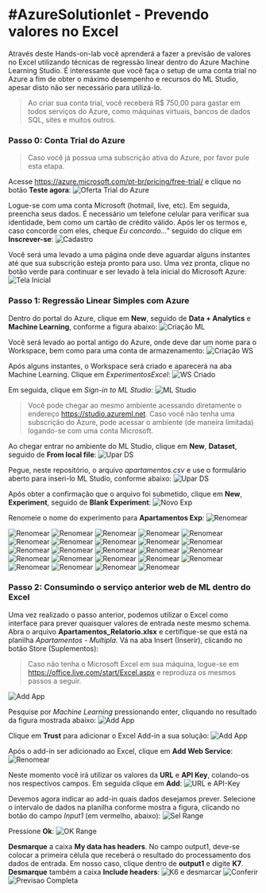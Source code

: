 # #AzureSolutionlet - Prevendo valores no Excel
Através deste Hands-on-lab você aprenderá a fazer a previsão de valores no Excel utilizando técnicas de regressão linear dentro do Azure Machine Learning Studio. É interessante que você faça o setup de uma conta trial no Azure a fim de obter o máximo desempenho e recursos do ML Studio, apesar disto não ser necessário para utilizá-lo.
>Ao criar sua conta trial, você receberá R$ 750,00 para gastar em todos serviços do Azure, como máquinas virtuais, bancos de dados SQL, sites e muitos outros.

### Passo 0: Conta Trial do Azure
>Caso você já possua uma subscrição ativa do Azure, por favor pule esta etapa.

Acesse https://azure.microsoft.com/pt-br/pricing/free-trial/ e clique no botão **Teste agora**:
![Oferta Trial do Azure](https://github.com/allantargino/AzureSolutionlets/blob/master/01-Prevendo-valores-no-Excel/images/p0-img01.png)

Logue-se com uma conta Microsoft (hotmail, live, etc). Em seguida, preencha seus dados. É necessário um telefone celular para verificar sua identidade, bem como um cartão de crédito válido. Após ler os termos e, caso concorde com eles, cheque *Eu concordo..."* seguido do clique em **Inscrever-se**:
![Cadastro](https://github.com/allantargino/AzureSolutionlets/blob/master/01-Prevendo-valores-no-Excel/images/p0-img02.png)

Você será uma levado a uma página onde deve aguardar alguns instantes até que sua subscrição esteja pronto para uso. Uma vez pronta, clique no botão verde para continuar e ser levado à tela inicial do Microsoft Azure:
![Tela Inicial](https://github.com/allantargino/AzureSolutionlets/blob/master/01-Prevendo-valores-no-Excel/images/p0-img03.png)

### Passo 1: Regressão Linear Simples com Azure
Dentro do portal do Azure, clique em **New**, seguido de **Data + Analytics** e **Machine Learning**, conforme a figura abaixo:
![Criação ML](https://github.com/allantargino/AzureSolutionlets/blob/master/01-Prevendo-valores-no-Excel/images/p1-img01.png)

Você será levado ao portal antigo do Azure, onde deve dar um nome para o Workspace, bem como para uma conta de armazenamento:
![Criação WS](https://github.com/allantargino/AzureSolutionlets/blob/master/01-Prevendo-valores-no-Excel/images/p1-img02.png)

Após alguns instantes, o Workspace será criado e aparecerá na aba Machine Learning. Clique em *ExperimentosExcel*:
![WS Criado](https://github.com/allantargino/AzureSolutionlets/blob/master/01-Prevendo-valores-no-Excel/images/p1-img03.png)

Em seguida, clique em *Sign-in to ML Studio*:
![ML Studio](https://github.com/allantargino/AzureSolutionlets/blob/master/01-Prevendo-valores-no-Excel/images/p1-img04.png)
>Você pode chegar ao mesmo ambiente acessando diretamente o endereço https://studio.azureml.net. Caso você não tenha uma subscrição do Azure, pode acessar o ambiente (de maneira limitada) logando-se com uma conta Microsoft.

Ao chegar entrar no ambiente do ML Studio, clique em **New**, **Dataset**, seguido de **From local file**:
![Upar DS](https://github.com/allantargino/AzureSolutionlets/blob/master/01-Prevendo-valores-no-Excel/images/p1-img05.png)

Pegue, neste repositório, o arquivo *apartamentos.csv* e use o formulário aberto para inseri-lo ML Studio, conforme abaixo:
![Upar DS](https://github.com/allantargino/AzureSolutionlets/blob/master/01-Prevendo-valores-no-Excel/images/p1-img06.png)

Após obter a confirmação que o arquivo foi submetido, clique em **New**, **Experiment**, seguido de **Blank Experiment**:
![Novo Exp](https://github.com/allantargino/AzureSolutionlets/blob/master/01-Prevendo-valores-no-Excel/images/p1-img07.png)

Renomeie o nome do experimento para **Apartamentos Exp**:
![Renomear](https://github.com/allantargino/AzureSolutionlets/blob/master/01-Prevendo-valores-no-Excel/images/p1-img08.png)


![Renomear](https://github.com/allantargino/AzureSolutionlets/blob/master/01-Prevendo-valores-no-Excel/images/p1-img09.png)
![Renomear](https://github.com/allantargino/AzureSolutionlets/blob/master/01-Prevendo-valores-no-Excel/images/p1-img10.png)
![Renomear](https://github.com/allantargino/AzureSolutionlets/blob/master/01-Prevendo-valores-no-Excel/images/p1-img11.png)
![Renomear](https://github.com/allantargino/AzureSolutionlets/blob/master/01-Prevendo-valores-no-Excel/images/p1-img12.png)
![Renomear](https://github.com/allantargino/AzureSolutionlets/blob/master/01-Prevendo-valores-no-Excel/images/p1-img13.png)
![Renomear](https://github.com/allantargino/AzureSolutionlets/blob/master/01-Prevendo-valores-no-Excel/images/p1-img14.png)
![Renomear](https://github.com/allantargino/AzureSolutionlets/blob/master/01-Prevendo-valores-no-Excel/images/p1-img15.png)
![Renomear](https://github.com/allantargino/AzureSolutionlets/blob/master/01-Prevendo-valores-no-Excel/images/p1-img16.png)
![Renomear](https://github.com/allantargino/AzureSolutionlets/blob/master/01-Prevendo-valores-no-Excel/images/p1-img17.png)
![Renomear](https://github.com/allantargino/AzureSolutionlets/blob/master/01-Prevendo-valores-no-Excel/images/p1-img18.png)
![Renomear](https://github.com/allantargino/AzureSolutionlets/blob/master/01-Prevendo-valores-no-Excel/images/p1-img19.png)
![Renomear](https://github.com/allantargino/AzureSolutionlets/blob/master/01-Prevendo-valores-no-Excel/images/p1-img20.png)
![Renomear](https://github.com/allantargino/AzureSolutionlets/blob/master/01-Prevendo-valores-no-Excel/images/p1-img21.png)
![Renomear](https://github.com/allantargino/AzureSolutionlets/blob/master/01-Prevendo-valores-no-Excel/images/p1-img22.png)
![Renomear](https://github.com/allantargino/AzureSolutionlets/blob/master/01-Prevendo-valores-no-Excel/images/p1-img23.png)
![Renomear](https://github.com/allantargino/AzureSolutionlets/blob/master/01-Prevendo-valores-no-Excel/images/p1-img24.png)
![Renomear](https://github.com/allantargino/AzureSolutionlets/blob/master/01-Prevendo-valores-no-Excel/images/p1-img25.png)
![Renomear](https://github.com/allantargino/AzureSolutionlets/blob/master/01-Prevendo-valores-no-Excel/images/p1-img26.png)
![Renomear](https://github.com/allantargino/AzureSolutionlets/blob/master/01-Prevendo-valores-no-Excel/images/p1-img27.png)
![Renomear](https://github.com/allantargino/AzureSolutionlets/blob/master/01-Prevendo-valores-no-Excel/images/p1-img28.png)
![Renomear](https://github.com/allantargino/AzureSolutionlets/blob/master/01-Prevendo-valores-no-Excel/images/p1-img29.png)
![Renomear](https://github.com/allantargino/AzureSolutionlets/blob/master/01-Prevendo-valores-no-Excel/images/p1-img30.png)
![Renomear](https://github.com/allantargino/AzureSolutionlets/blob/master/01-Prevendo-valores-no-Excel/images/p1-img31.png)
![Renomear](https://github.com/allantargino/AzureSolutionlets/blob/master/01-Prevendo-valores-no-Excel/images/p1-img32.png)

### Passo 2: Consumindo o serviço anterior web de ML dentro do Excel
Uma vez realizado o passo anterior, podemos utilizar o Excel como interface para prever quaisquer valores de entrada neste mesmo schema.
Abra o arquivo **Apartamentos_Relatorio.xlsx** e certifique-se que está na planilha *Apartamentos - Multipla*. Vá na aba Insert (Inserir), clicando no botão Store (Suplementos):
>Caso não tenha o Microsoft Excel em sua máquina, logue-se em https://office.live.com/start/Excel.aspx e reproduza os mesmos passos a seguir.

 ![Add App](https://github.com/allantargino/AzureSolutionlets/blob/master/01-Prevendo-valores-no-Excel/images/p2-img01.png)
 
 Pesquise por *Machine Learning* pressionando enter, cliquando no resultado da figura mostrada abaixo:
![Add App](https://github.com/allantargino/AzureSolutionlets/blob/master/01-Prevendo-valores-no-Excel/images/p2-img02.png)

Clique em **Trust** para adicionar o Excel Add-in a sua solução:
![Add App](https://github.com/allantargino/AzureSolutionlets/blob/master/01-Prevendo-valores-no-Excel/images/p2-img03.png)

Após o add-in ser adicionado ao Excel, clique em **Add Web Service**:
![Renomear](https://github.com/allantargino/AzureSolutionlets/blob/master/01-Prevendo-valores-no-Excel/images/p2-img04.png)

Neste momento você irá utilizar os valores da **URL** e **API Key**, colando-os nos respectivos campos. Em seguida clique em **Add**:
![URL e API-Key](https://github.com/allantargino/AzureSolutionlets/blob/master/01-Prevendo-valores-no-Excel/images/p2-img05.png)

Devemos agora indicar ao add-in quais dados desejamos prever. Selecione o intervalo de dados na planilha conforme mostra a figura, clicando no botão do campo *Input1* (em vermelho, abaixo):
![Sel Range](https://github.com/allantargino/AzureSolutionlets/blob/master/01-Prevendo-valores-no-Excel/images/p2-img06.png)

Pressione **Ok**:
![OK Range](https://github.com/allantargino/AzureSolutionlets/blob/master/01-Prevendo-valores-no-Excel/images/p2-img07.png)

**Desmarque** a caixa **My data has headers**. No campo output1, deve-se colocar a primeira célula que receberá o resultado do processamento dos dados de entrada. Em nosso caso, clique dentro de **output1** e digite **K7**. **Desmarque** também a caixa **Include headers**:
![K6 e desmarcar](https://github.com/allantargino/AzureSolutionlets/blob/master/01-Prevendo-valores-no-Excel/images/p2-img08.png)
![Conferir](https://github.com/allantargino/AzureSolutionlets/blob/master/01-Prevendo-valores-no-Excel/images/p2-img09.png)
![Previsao Completa](https://github.com/allantargino/AzureSolutionlets/blob/master/01-Prevendo-valores-no-Excel/images/p2-img10.png)
